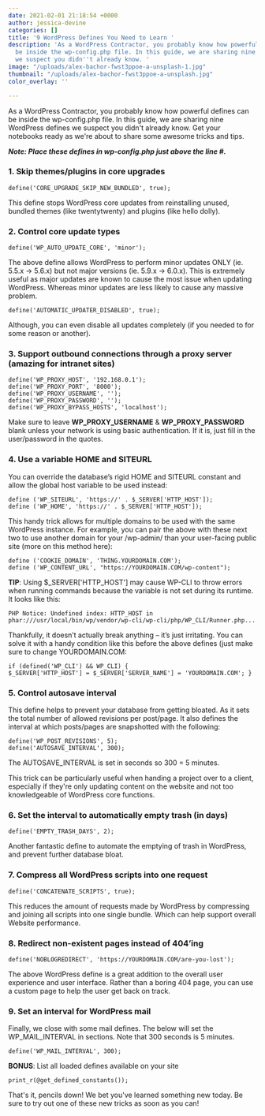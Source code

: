 ```yaml
---
date: 2021-02-01 21:18:54 +0000
author: jessica-devine
categories: []
title: '9 WordPress Defines You Need to Learn '
description: 'As a WordPress Contractor, you probably know how powerful defines can
  be inside the wp-config.php file. In this guide, we are sharing nine WordPress defines
  we suspect you didn''t already know. '
image: "/uploads/alex-bachor-fwst3ppoe-a-unsplash-1.jpg"
thumbnail: "/uploads/alex-bachor-fwst3ppoe-a-unsplash.jpg"
color_overlay: ''

---
```

As a WordPress Contractor, you probably know how powerful defines can be inside the wp-config.php file. In this guide, we are sharing nine WordPress defines we suspect you didn't already know. Get your notebooks ready as we're about to share some awesome tricks and tips.

**_Note: Place these defines in wp-config.php just above the line #._**

### **1. Skip themes/plugins in core upgrades**

    define('CORE_UPGRADE_SKIP_NEW_BUNDLED', true);

This define stops WordPress core updates from reinstalling unused, bundled themes (like twentytwenty) and plugins (like hello dolly).

### **2. Control core update types**

    define('WP_AUTO_UPDATE_CORE', 'minor');

The above define allows WordPress to perform minor updates ONLY (ie. 5.5.x -> 5.6.x) but not major versions (ie. 5.9.x -> 6.0.x). This is extremely useful as major updates are known to cause the most issue when updating WordPress. Whereas minor updates are less likely to cause any massive problem.

    define('AUTOMATIC_UPDATER_DISABLED', true);

Although, you can even disable all updates completely (if you needed to for some reason or another).

### **3. Support outbound connections through a proxy server (amazing for intranet sites)**

    define('WP_PROXY_HOST', '192.168.0.1');
    define('WP_PROXY_PORT', '8000');
    define('WP_PROXY_USERNAME', '');
    define('WP_PROXY_PASSWORD', '');
    define('WP_PROXY_BYPASS_HOSTS', 'localhost');

Make sure to leave **WP_PROXY_USERNAME** & **WP_PROXY_PASSWORD** blank unless your network is using basic authentication. If it is, just fill in the user/password in the quotes.

### **4. Use a variable HOME and SITEURL**

You can override the database’s rigid HOME and SITEURL constant and allow the global host variable to be used instead:

    define ('WP_SITEURL', 'https://' . $_SERVER['HTTP_HOST']);
    define ('WP_HOME', 'https://' . $_SERVER['HTTP_HOST']);

This handy trick allows for multiple domains to be used with the same WordPress instance. For example, you can pair the above with these next two to use another domain for your /wp-admin/ than your user-facing public site (more on this method here):

    define ('COOKIE_DOMAIN', 'THING.YOURDOMAIN.COM');
    define ('WP_CONTENT_URL', "https://YOURDOMAIN.COM/wp-content");

**TIP**: Using $_SERVER\['HTTP_HOST'\] may cause WP-CLI to throw errors when running commands because the variable is not set during its runtime. It looks like this:

    PHP Notice: Undefined index: HTTP_HOST in phar:///usr/local/bin/wp/vendor/wp-cli/wp-cli/php/WP_CLI/Runner.php...

Thankfully, it doesn’t actually break anything – it’s just irritating. You can solve it with a handy condition like this before the above defines (just make sure to change YOURDOMAIN.COM:

    if (defined('WP_CLI') && WP_CLI) {
    $_SERVER['HTTP_HOST'] = $_SERVER['SERVER_NAME'] = 'YOURDOMAIN.COM'; }

### **5. Control autosave interval**

This define helps to prevent your database from getting bloated. As it sets the total number of allowed revisions per post/page. It also defines the interval at which posts/pages are snapshotted with the following:

    define('WP_POST_REVISIONS', 5);
    define('AUTOSAVE_INTERVAL', 300);

The AUTOSAVE_INTERVAL is set in seconds so 300 = 5 minutes.

This trick can be particularly useful when handing a project over to a client, especially if they're only updating content on the website and not too knowledgeable of WordPress core functions.

### **6. Set the interval to automatically empty trash (in days)**

    define('EMPTY_TRASH_DAYS', 2);

Another fantastic define to automate the emptying of trash in WordPress, and prevent further database bloat.

### **7. Compress all WordPress scripts into one request**

    define('CONCATENATE_SCRIPTS', true);

This reduces the amount of requests made by WordPress by compressing and joining all scripts into one single bundle. Which can help support overall Website performance.

### **8. Redirect non-existent pages instead of 404’ing**

    define('NOBLOGREDIRECT', 'https://YOURDOMAIN.COM/are-you-lost');

The above WordPress define is a great addition to the overall user experience and user interface. Rather than a boring 404 page, you can use a custom page to help the user get back on track.

### **9. Set an interval for WordPress mail**

Finally, we close with some mail defines. The below will set the WP_MAIL_INTERVAL in sections. Note that 300 seconds is 5 minutes.

    define('WP_MAIL_INTERVAL', 300);

**BONUS**: List all loaded defines available on your site

    print_r(@get_defined_constants());

That's it, pencils down! We bet you've learned something new today. Be sure to try out one of these new tricks as soon as you can!